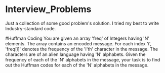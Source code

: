 # Interview_Problems
Just a collection of some good problem's solution. I tried my best to write Industry-standard code.

#Huffman Coding
You are given an array 'freq' of Integers having 'N' elements. The array contains an encoded message. For each index 'i', 'freq[i]' denotes the frequency of the 'i'th' character in the message. The characters are of an alien language having 'N' alphabets. Given the frequency of each of the 'N' alphabets in the message, your task is to find out the Huffman codes for each of the 'N' alphabets in the message.
